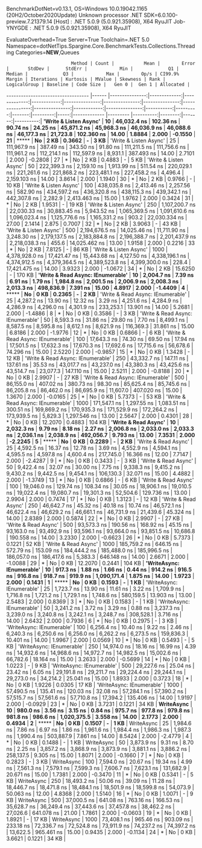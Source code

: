 
BenchmarkDotNet=v0.13.1, OS=Windows 10.0.19042.1165 (20H2/October2020Update)
Unknown processor
.NET SDK=6.0.100-preview.7.21379.14
  [Host]     : .NET 5.0.9 (5.0.921.35908), X64 RyuJIT
  Job-YNYGDE : .NET 5.0.9 (5.0.921.35908), X64 RyuJIT

EvaluateOverhead=True  Server=True  Toolchain=.NET 5.0  
Namespace=dotNetTips.Spargine.Core.BenchmarkTests.Collections.Threading  Categories=**NEW**,Queues  

                            Method | Count |           Mean |        Error |       StdDev |      StdErr |            Min |             Q1 |         Median |             Q3 |            Max |        Op/s | CI99.9% Margin | Iterations | Kurtosis | MValue | Skewness | Rank | LogicalGroup | Baseline | Code Size |   Gen 0 |  Gen 1 | Allocated |
---------------------------------- |------ |---------------:|-------------:|-------------:|------------:|---------------:|---------------:|---------------:|---------------:|---------------:|------------:|---------------:|-----------:|---------:|-------:|---------:|-----:|------------- |--------- |----------:|--------:|-------:|----------:|
            **'Write & Listen Async'** |    **10** |    **46,032.4 ns** |    **102.36 ns** |     **90.74 ns** |    **24.25 ns** |    **45,871.2 ns** |    **45,968.3 ns** |    **46,036.9 ns** |    **46,088.6 ns** |    **46,177.3 ns** |    **21,723.8** |     **102.360 ns** |      **14.00** |   **1.8884** |  **2.000** |  **-0.1550** |   **21** |            ***** |       **No** |      **2 KB** |  **0.3662** |      **-** |      **3 KB** |
            'Write & Listen Async' |    25 |   111,967.9 ns |    387.49 ns |    343.50 ns |    91.80 ns |   111,211.5 ns |   111,756.6 ns |   111,961.2 ns |   112,214.1 ns |   112,597.9 ns |     8,931.1 |     387.493 ns |      14.00 |   2.7101 |  2.000 |  -0.2808 |   27 |            * |       No |      2 KB |  0.4883 |      - |      5 KB |
            'Write & Listen Async' |    50 |   222,399.3 ns |  2,159.10 ns |  1,913.99 ns |   511.54 ns |   220,029.1 ns |   221,261.6 ns |   221,868.2 ns |   223,481.1 ns |   227,458.2 ns |     4,496.4 |   2,159.103 ns |      14.00 |   3.8614 |  2.000 |   1.1940 |   30 |            * |       No |      2 KB |  0.9766 |      - |     10 KB |
            'Write & Listen Async' |   100 |   438,035.8 ns |  2,413.46 ns |  2,257.56 ns |   582.90 ns |   434,597.2 ns |   436,320.8 ns |   438,115.3 ns |   439,342.1 ns |   442,307.8 ns |     2,282.9 |   2,413.463 ns |      15.00 |   1.9762 |  2.000 |   0.3424 |   31 |            * |       No |      2 KB |  1.9531 |      - |     19 KB |
            'Write & Listen Async' |   250 | 1,107,200.7 ns | 22,030.33 ns | 30,883.45 ns | 5,943.52 ns | 1,065,369.5 ns | 1,091,610.6 ns | 1,096,023.4 ns | 1,125,776.6 ns | 1,165,331.2 ns |       903.2 |  22,030.334 ns |      27.00 |   2.1414 |  2.875 |   0.7007 |   32 |            * |       No |      2 KB |  3.9063 |      - |     43 KB |
            'Write & Listen Async' |   500 | 2,194,676.5 ns | 14,025.46 ns | 11,711.90 ns | 3,248.30 ns | 2,179,137.5 ns | 2,183,884.8 ns | 2,196,388.7 ns | 2,201,437.9 ns | 2,218,038.3 ns |       455.6 |  14,025.462 ns |      13.00 |   1.9158 |  2.000 |   0.2216 |   33 |            * |       No |      2 KB |  7.8125 |      - |     86 KB |
            'Write & Listen Async' |  1000 | 4,378,928.0 ns | 17,421.47 ns | 15,443.68 ns | 4,127.50 ns | 4,338,196.1 ns | 4,374,912.5 ns | 4,379,364.5 ns | 4,389,523.8 ns | 4,399,300.0 ns |       228.4 |  17,421.475 ns |      14.00 |   3.9323 |  2.000 |  -1.0672 |   34 |            * |       No |      2 KB | 15.6250 |      - |    170 KB |
 **'Write & Read Async: IEnumerable'** |    **10** |     **2,004.7 ns** |      **7.39 ns** |      **6.91 ns** |     **1.79 ns** |     **1,984.8 ns** |     **2,001.5 ns** |     **2,006.9 ns** |     **2,008.3 ns** |     **2,013.3 ns** |   **498,836.9** |       **7.391 ns** |      **15.00** |   **4.8917** |  **2.000** |  **-1.4409** |    **4** |            ***** |       **No** |      **0 KB** |  **0.2365** |      **-** |      **2 KB** |
 'Write & Read Async: IEnumerable' |    25 |     4,287.2 ns |     13.90 ns |     12.32 ns |     3.29 ns |     4,251.6 ns |     4,284.9 ns |     4,286.9 ns |     4,296.0 ns |     4,301.9 ns |   233,253.1 |      13.901 ns |      14.00 |   5.2681 |  2.000 |  -1.4886 |    8 |            * |       No |      0 KB |  0.3586 |      - |      3 KB |
 'Write & Read Async: IEnumerable' |    50 |     8,593.3 ns |     31.86 ns |     29.80 ns |     7.70 ns |     8,499.1 ns |     8,587.5 ns |     8,595.8 ns |     8,612.1 ns |     8,621.9 ns |   116,369.3 |      31.861 ns |      15.00 |   6.8186 |  2.000 |  -1.9776 |   12 |            * |       No |      0 KB |  0.6866 |      - |      6 KB |
 'Write & Read Async: IEnumerable' |   100 |    17,643.3 ns |     74.30 ns |     69.50 ns |    17.94 ns |    17,501.5 ns |    17,632.3 ns |    17,670.3 ns |    17,692.6 ns |    17,715.6 ns |    56,678.6 |      74.296 ns |      15.00 |   2.5220 |  2.000 |  -0.9857 |   15 |            * |       No |      0 KB |  1.3428 |      - |     12 KB |
 'Write & Read Async: IEnumerable' |   250 |    43,332.7 ns |    147.11 ns |    137.61 ns |    35.53 ns |    43,017.7 ns |    43,237.0 ns |    43,380.3 ns |    43,425.6 ns |    43,514.7 ns |    23,077.3 |     147.110 ns |      15.00 |   2.5211 |  2.000 |  -0.8188 |   20 |            * |       No |      0 KB |  2.9907 |      - |     27 KB |
 'Write & Read Async: IEnumerable' |   500 |    86,155.0 ns |    407.02 ns |    380.73 ns |    98.30 ns |    85,625.4 ns |    85,745.6 ns |    86,205.8 ns |    86,462.0 ns |    86,695.9 ns |    11,607.0 |     407.020 ns |      15.00 |   1.3670 |  2.000 |  -0.0165 |   25 |            * |       No |      0 KB |  5.7373 |      - |     53 KB |
 'Write & Read Async: IEnumerable' |  1000 |   171,547.1 ns |  1,297.55 ns |  1,083.51 ns |   300.51 ns |   169,869.2 ns |   170,935.3 ns |   171,529.9 ns |   172,264.2 ns |   173,939.5 ns |     5,829.3 |   1,297.546 ns |      13.00 |   2.5647 |  2.000 |   0.4301 |   28 |            * |       No |      0 KB | 12.2070 | 0.4883 |    104 KB |
              **'Write & Read Async'** |    **10** |     **2,032.3 ns** |      **9.79 ns** |      **8.18 ns** |     **2.27 ns** |     **2,006.8 ns** |     **2,033.0 ns** |     **2,033.3 ns** |     **2,036.1 ns** |     **2,038.9 ns** |   **492,056.7** |       **9.793 ns** |      **13.00** |   **7.3531** |  **2.000** |  **-2.2245** |    **5** |            ***** |       **No** |      **0 KB** |  **0.2289** |      **-** |      **2 KB** |
              'Write & Read Async' |    25 |     4,592.5 ns |     16.37 ns |     12.78 ns |     3.69 ns |     4,552.9 ns |     4,594.1 ns |     4,595.5 ns |     4,597.8 ns |     4,600.4 ns |   217,745.0 |      16.366 ns |      12.00 |   7.7147 |  2.000 |  -2.4287 |    9 |            * |       No |      0 KB |  0.3433 |      - |      3 KB |
              'Write & Read Async' |    50 |     9,422.4 ns |     32.07 ns |     30.00 ns |     7.75 ns |     9,338.3 ns |     9,415.2 ns |     9,430.2 ns |     9,442.5 ns |     9,454.1 ns |   106,130.3 |      32.071 ns |      15.00 |   4.4882 |  2.000 |  -1.3749 |   13 |            * |       No |      0 KB |  0.6866 |      - |      6 KB |
              'Write & Read Async' |   100 |    19,046.0 ns |    129.74 ns |    108.34 ns |    30.05 ns |    18,906.1 ns |    19,010.5 ns |    19,022.4 ns |    19,080.7 ns |    19,301.3 ns |    52,504.6 |     129.736 ns |      13.00 |   2.9904 |  2.000 |   0.7474 |   17 |            * |       No |      0 KB |  1.3123 |      - |     12 KB |
              'Write & Read Async' |   250 |    46,642.7 ns |     45.32 ns |     40.18 ns |    10.74 ns |    46,572.1 ns |    46,622.4 ns |    46,629.2 ns |    46,661.1 ns |    46,731.9 ns |    21,439.6 |      45.324 ns |      14.00 |   2.8389 |  2.000 |   0.5874 |   22 |            * |       No |      0 KB |  2.9907 |      - |     27 KB |
              'Write & Read Async' |   500 |    93,573.3 ns |    190.56 ns |    168.92 ns |    45.15 ns |    93,163.0 ns |    93,492.9 ns |    93,596.1 ns |    93,664.0 ns |    93,851.5 ns |    10,686.8 |     190.558 ns |      14.00 |   3.2330 |  2.000 |  -0.6623 |   26 |            * |       No |      0 KB |  5.7373 | 0.1221 |     52 KB |
              'Write & Read Async' |  1000 |   185,759.2 ns |    646.15 ns |    572.79 ns |   153.09 ns |   184,444.2 ns |   185,488.0 ns |   185,996.5 ns |   186,057.0 ns |   186,417.6 ns |     5,383.3 |     646.148 ns |      14.00 |   2.6671 |  2.000 |  -1.0088 |   29 |            * |       No |      0 KB | 12.2070 | 0.2441 |    104 KB |
         **'WriteAsync: IEnumerable'** |    **10** |       **917.3 ns** |      **1.88 ns** |      **1.66 ns** |     **0.44 ns** |       **914.2 ns** |       **916.5 ns** |       **916.8 ns** |       **918.7 ns** |       **919.9 ns** | **1,090,171.4** |       **1.875 ns** |      **14.00** |   **1.9723** |  **2.000** |   **0.1431** |    **1** |            ***** |       **No** |      **0 KB** |  **0.1593** |      **-** |      **1 KB** |
         'WriteAsync: IEnumerable' |    25 |     1,723.7 ns |     13.90 ns |     11.61 ns |     3.22 ns |     1,709.9 ns |     1,716.8 ns |     1,721.2 ns |     1,729.1 ns |     1,748.6 ns |   580,159.5 |      13.903 ns |      13.00 |   2.5483 |  2.000 |   0.8369 |    3 |            * |       No |      0 KB |  0.1583 |      - |      1 KB |
         'WriteAsync: IEnumerable' |    50 |     3,241.2 ns |      3.72 ns |      3.29 ns |     0.88 ns |     3,237.3 ns |     3,239.0 ns |     3,240.8 ns |     3,242.1 ns |     3,248.7 ns |   308,528.1 |       3.716 ns |      14.00 |   2.6432 |  2.000 |   0.7936 |    6 |            * |       No |      0 KB |  0.2975 |      - |      3 KB |
         'WriteAsync: IEnumerable' |   100 |     6,256.4 ns |     10.40 ns |      9.22 ns |     2.46 ns |     6,240.3 ns |     6,250.6 ns |     6,256.0 ns |     6,262.2 ns |     6,273.5 ns |   159,836.3 |      10.401 ns |      14.00 |   1.9967 |  2.000 |   0.0569 |   10 |            * |       No |      0 KB |  0.5493 |      - |      5 KB |
         'WriteAsync: IEnumerable' |   250 |    14,974.0 ns |     18.16 ns |     16.99 ns |     4.39 ns |    14,932.6 ns |    14,968.6 ns |    14,972.7 ns |    14,982.5 ns |    15,002.6 ns |    66,782.6 |      18.164 ns |      15.00 |   3.2633 |  2.000 |  -0.5699 |   14 |            * |       No |      0 KB |  1.0223 |      - |      9 KB |
         'WriteAsync: IEnumerable' |   500 |    29,227.6 ns |     25.04 ns |     23.42 ns |     6.05 ns |    29,191.8 ns |    29,211.7 ns |    29,224.4 ns |    29,244.1 ns |    29,273.0 ns |    34,214.2 |      25.041 ns |      15.00 |   1.8933 |  2.000 |   0.3723 |   18 |            * |       No |      0 KB |  1.9226 | 0.0305 |     17 KB |
         'WriteAsync: IEnumerable' |  1000 |    57,490.5 ns |    135.41 ns |    120.03 ns |    32.08 ns |    57,284.1 ns |    57,390.2 ns |    57,515.7 ns |    57,561.6 ns |    57,710.8 ns |    17,394.2 |     135.406 ns |      14.00 |   1.9197 |  2.000 |  -0.0929 |   23 |            * |       No |      0 KB |  3.7231 | 0.1221 |     34 KB |
                        **WriteAsync** |    **10** |       **980.0 ns** |      **3.56 ns** |      **3.15 ns** |     **0.84 ns** |       **975.7 ns** |       **977.8 ns** |       **979.8 ns** |       **981.8 ns** |       **986.6 ns** | **1,020,375.5** |       **3.558 ns** |      **14.00** |   **2.1773** |  **2.000** |   **0.4934** |    **2** |            ***** |       **No** |      **0 KB** |  **0.1507** |      **-** |      **1 KB** |
                        WriteAsync |    25 |     1,984.6 ns |      7.86 ns |      6.97 ns |     1.86 ns |     1,961.6 ns |     1,984.4 ns |     1,986.3 ns |     1,987.3 ns |     1,990.4 ns |   503,887.9 |       7.861 ns |      14.00 |   8.5424 |  2.000 |  -2.4779 |    4 |            * |       No |      0 KB |  0.1488 |      - |      1 KB |
                        WriteAsync |    50 |     3,873.9 ns |      9.31 ns |      8.70 ns |     2.25 ns |     3,857.2 ns |     3,868.9 ns |     3,873.9 ns |     3,881.1 ns |     3,886.2 ns |   258,137.5 |       9.305 ns |      15.00 |   1.8071 |  2.000 |  -0.1660 |    7 |            * |       No |      0 KB |  0.2823 |      - |      3 KB |
                        WriteAsync |   100 |     7,594.0 ns |     20.67 ns |     19.34 ns |     4.99 ns |     7,561.3 ns |     7,579.1 ns |     7,599.3 ns |     7,606.7 ns |     7,623.1 ns |   131,682.9 |      20.671 ns |      15.00 |   1.7381 |  2.000 |  -0.3470 |   11 |            * |       No |      0 KB |  0.5341 |      - |      5 KB |
                        WriteAsync |   250 |    18,493.2 ns |     50.06 ns |     39.09 ns |    11.28 ns |    18,446.7 ns |    18,471.8 ns |    18,484.1 ns |    18,501.9 ns |    18,599.8 ns |    54,073.9 |      50.063 ns |      12.00 |   4.8368 |  2.000 |   1.5140 |   16 |            * |       No |      0 KB |  1.0071 |      - |      9 KB |
                        WriteAsync |   500 |    37,000.5 ns |    641.08 ns |    763.16 ns |   166.53 ns |    35,628.7 ns |    36,249.4 ns |    37,443.6 ns |    37,457.8 ns |    38,462.2 ns |    27,026.6 |     641.078 ns |      21.00 |   1.7861 |  2.000 |  -0.0603 |   19 |            * |       No |      0 KB |  1.8921 |      - |     17 KB |
                        WriteAsync |  1000 |    73,408.1 ns |    965.46 ns |    903.09 ns |   233.18 ns |    72,336.7 ns |    72,524.8 ns |    73,911.9 ns |    74,237.2 ns |    74,397.2 ns |    13,622.5 |     965.461 ns |      15.00 |   0.9435 |  2.000 |  -0.1134 |   24 |            * |       No |      0 KB |  3.6621 | 0.1221 |     34 KB |
